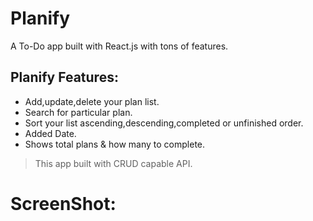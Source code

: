 # Planify

A To-Do app built with React.js with tons of features.

## Planify Features:

- Add,update,delete your plan list.
- Search for particular plan.
- Sort your list ascending,descending,completed or unfinished order.
- Added Date.
- Shows total plans & how many to complete.

> This app built with CRUD capable API.

# ScreenShot:
